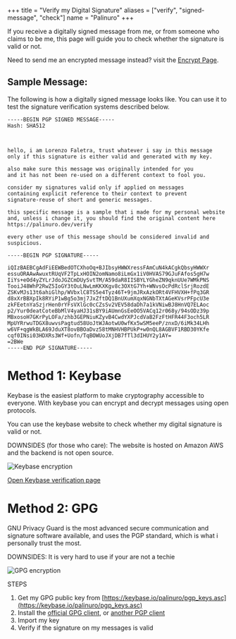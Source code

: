 +++
title = "Verify my Digital Signature"
aliases = ["verify", "signed-message", "check"]
  name = "Palinuro"
+++

If you receive a digitally signed message from me, or from someone who claims to be me, this page will guide you to check whether the signature is valid or not.

Need to send me an encrypted message instead? visit the [Encrypt Page](../encrypt/).

## Sample Message:

The following is how a digitally signed message looks like. You can use it to test the signature verification systems described below.


```
-----BEGIN PGP SIGNED MESSAGE-----
Hash: SHA512



hello, i am Lorenzo Faletra, trust whatever i say in this message
only if this signature is either valid and generated with my key.

also make sure this message was originally intended for you
and it has not been re-used on a different context to fool you.

consider my signatures valid only if applied on messages
containing explicit reference to their context to prevent
signature-reuse of short and generic messages.

this specific message is a sample that i made for my personal website
and, unless i change it, you should find the original content here
https://palinuro.dev/verify

every other use of this message should be considered invalid and suspicious.

-----BEGIN PGP SIGNATURE-----

iQIzBAEBCgAdFiEEWBedOTCXhoOq+BJIbsyHWWXressFAmCuN4kACgkQbsyHWWXr
essuORAAwAwuxtRUqVF2TpLxHOIN2omNamo8iLmGx1iV0HVAS79GJuFAfos5gH7w
IiYs+eOd4yZYLrJdoJGZCmDUySvtTM/A59daR8IISBYLYGheZN9qknUUe7WMkPNS
TooiJ48WhP2RwZ5IoGY3tOuLNwLmKKXKgv8c3OXtG7Yh+WNvsOcPdRclSrjRozdE
ZSKvMJs13t6ahiGlhp/WVbxlC8TS5e4Tyz46T+9jmJRxAzkORt4VFHVXH+fPq3GR
d8xXrBBXpIk8RYiP1wBg5o3mj7JxZftDQ1BnUXumXqxNGNbTXtAGeKVsrPFpcU3e
zkFEetnYaSzjrHen0rYFsVXlGc0cCZsSv2VEV58daDh7a1kVNiwBJ8HnVQ7ELAoc
p2/Yur0deatCoteBbMlV4yaHJ31sBY9iAUmnGsEeOO5VACq12r068y/94sODz39p
MBxosoH7GKrPyLOFa/zhb3GEPNiuKZyvB4CwdYXPJcdVaB2FzFtHFR44F3och5LR
MpUYRrwuTDGX8uwvsPagtud58UoJtWJAotwU0wfKx5wSM5eeP/znxD/6iMk34LHh
w6VF+qgWkBLA69JduXT8ovBBOaDvz58tMNHVHBPUkP+w0nQL8AGBVF1RBD30YKfe
cqf0INsi03HDXRs3Wf+Uofn/TqBOWUoJXjDB7fTl3dIHUY2y1AY=
=2BWe
-----END PGP SIGNATURE-----
```

# Method 1: Keybase
Keybase is the easiest platform to make cryptography accessible to everyone.
With keybase you can encrypt and decrypt messages using open protocols.

You can use the keybase website to check whether my digital signature is valid or not.

DOWNSIDES (for those who care): The website is hosted on Amazon AWS and the backend is not open source.

![Keybase encryption](../img/keybase-signature.jpg)

[Open Keybase verification page](https://keybase.io/verify#palinuro)


# Method 2: GPG
GNU Privacy Guard is the most advanced secure communication and signature software available, and uses the PGP standard, which is what i personally trust the most.

DOWNSIDES: It is very hard to use if your are not a techie

![GPG encryption](../img/gpg-signature.jpg)

STEPS

1. Get my GPG public key from [https://keybase.io/palinuro/pgp_keys.asc](https://keybase.io/palinuro/pgp_keys.asc)
2. Install the [official GPG client](https://gnupg.org/), or [another PGP client](https://www.openpgp.org/software/)
3. Import my key
4. Verify if the signature on my messages is valid
